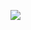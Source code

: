 ![](https://www.codingnepalweb.com/wp-content/uploads/2023/01/Responsive-20Card-20Slider-20in-20HTML-20-amp-20CSS.jpg)
